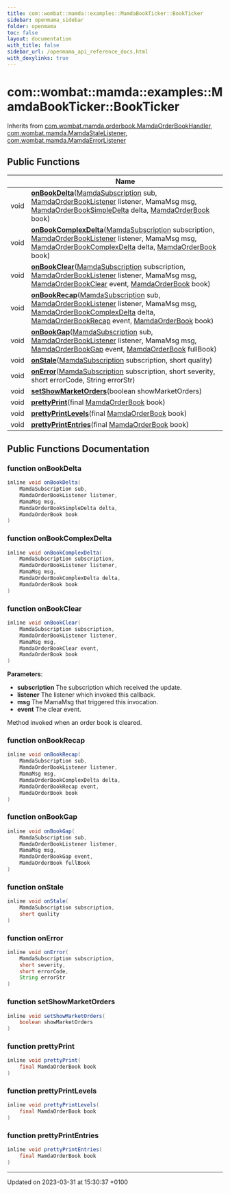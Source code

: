 ```yaml
---
title: com::wombat::mamda::examples::MamdaBookTicker::BookTicker
sidebar: openmama_sidebar
folder: openmama
toc: false
layout: documentation
with_title: false
sidebar_url: /openmama_api_reference_docs.html
with_doxylinks: true
---
```


# com::wombat::mamda::examples::MamdaBookTicker::BookTicker





Inherits from [com.wombat.mamda.orderbook.MamdaOrderBookHandler](interfacecom_1_1wombat_1_1mamda_1_1orderbook_1_1MamdaOrderBookHandler.html), [com.wombat.mamda.MamdaStaleListener](interfacecom_1_1wombat_1_1mamda_1_1MamdaStaleListener.html), [com.wombat.mamda.MamdaErrorListener](interfacecom_1_1wombat_1_1mamda_1_1MamdaErrorListener.html)

## Public Functions

|                | Name           |
| -------------- | -------------- |
| void | **[onBookDelta](classcom_1_1wombat_1_1mamda_1_1examples_1_1MamdaBookTicker_1_1BookTicker.html#function-onbookdelta)**([MamdaSubscription](classcom_1_1wombat_1_1mamda_1_1MamdaSubscription.html) sub, [MamdaOrderBookListener](classcom_1_1wombat_1_1mamda_1_1orderbook_1_1MamdaOrderBookListener.html) listener, MamaMsg msg, [MamdaOrderBookSimpleDelta](classcom_1_1wombat_1_1mamda_1_1orderbook_1_1MamdaOrderBookSimpleDelta.html) delta, [MamdaOrderBook](classcom_1_1wombat_1_1mamda_1_1orderbook_1_1MamdaOrderBook.html) book) |
| void | **[onBookComplexDelta](classcom_1_1wombat_1_1mamda_1_1examples_1_1MamdaBookTicker_1_1BookTicker.html#function-onbookcomplexdelta)**([MamdaSubscription](classcom_1_1wombat_1_1mamda_1_1MamdaSubscription.html) subscription, [MamdaOrderBookListener](classcom_1_1wombat_1_1mamda_1_1orderbook_1_1MamdaOrderBookListener.html) listener, MamaMsg msg, [MamdaOrderBookComplexDelta](classcom_1_1wombat_1_1mamda_1_1orderbook_1_1MamdaOrderBookComplexDelta.html) delta, [MamdaOrderBook](classcom_1_1wombat_1_1mamda_1_1orderbook_1_1MamdaOrderBook.html) book) |
| void | **[onBookClear](classcom_1_1wombat_1_1mamda_1_1examples_1_1MamdaBookTicker_1_1BookTicker.html#function-onbookclear)**([MamdaSubscription](classcom_1_1wombat_1_1mamda_1_1MamdaSubscription.html) subscription, [MamdaOrderBookListener](classcom_1_1wombat_1_1mamda_1_1orderbook_1_1MamdaOrderBookListener.html) listener, MamaMsg msg, [MamdaOrderBookClear](interfacecom_1_1wombat_1_1mamda_1_1orderbook_1_1MamdaOrderBookClear.html) event, [MamdaOrderBook](classcom_1_1wombat_1_1mamda_1_1orderbook_1_1MamdaOrderBook.html) book) |
| void | **[onBookRecap](classcom_1_1wombat_1_1mamda_1_1examples_1_1MamdaBookTicker_1_1BookTicker.html#function-onbookrecap)**([MamdaSubscription](classcom_1_1wombat_1_1mamda_1_1MamdaSubscription.html) sub, [MamdaOrderBookListener](classcom_1_1wombat_1_1mamda_1_1orderbook_1_1MamdaOrderBookListener.html) listener, MamaMsg msg, [MamdaOrderBookComplexDelta](classcom_1_1wombat_1_1mamda_1_1orderbook_1_1MamdaOrderBookComplexDelta.html) delta, [MamdaOrderBookRecap](interfacecom_1_1wombat_1_1mamda_1_1orderbook_1_1MamdaOrderBookRecap.html) event, [MamdaOrderBook](classcom_1_1wombat_1_1mamda_1_1orderbook_1_1MamdaOrderBook.html) book) |
| void | **[onBookGap](classcom_1_1wombat_1_1mamda_1_1examples_1_1MamdaBookTicker_1_1BookTicker.html#function-onbookgap)**([MamdaSubscription](classcom_1_1wombat_1_1mamda_1_1MamdaSubscription.html) sub, [MamdaOrderBookListener](classcom_1_1wombat_1_1mamda_1_1orderbook_1_1MamdaOrderBookListener.html) listener, MamaMsg msg, [MamdaOrderBookGap](interfacecom_1_1wombat_1_1mamda_1_1orderbook_1_1MamdaOrderBookGap.html) event, [MamdaOrderBook](classcom_1_1wombat_1_1mamda_1_1orderbook_1_1MamdaOrderBook.html) fullBook) |
| void | **[onStale](classcom_1_1wombat_1_1mamda_1_1examples_1_1MamdaBookTicker_1_1BookTicker.html#function-onstale)**([MamdaSubscription](classcom_1_1wombat_1_1mamda_1_1MamdaSubscription.html) subscription, short quality) |
| void | **[onError](classcom_1_1wombat_1_1mamda_1_1examples_1_1MamdaBookTicker_1_1BookTicker.html#function-onerror)**([MamdaSubscription](classcom_1_1wombat_1_1mamda_1_1MamdaSubscription.html) subscription, short severity, short errorCode, String errorStr) |
| void | **[setShowMarketOrders](classcom_1_1wombat_1_1mamda_1_1examples_1_1MamdaBookTicker_1_1BookTicker.html#function-setshowmarketorders)**(boolean showMarketOrders) |
| void | **[prettyPrint](classcom_1_1wombat_1_1mamda_1_1examples_1_1MamdaBookTicker_1_1BookTicker.html#function-prettyprint)**(final [MamdaOrderBook](classcom_1_1wombat_1_1mamda_1_1orderbook_1_1MamdaOrderBook.html) book) |
| void | **[prettyPrintLevels](classcom_1_1wombat_1_1mamda_1_1examples_1_1MamdaBookTicker_1_1BookTicker.html#function-prettyprintlevels)**(final [MamdaOrderBook](classcom_1_1wombat_1_1mamda_1_1orderbook_1_1MamdaOrderBook.html) book) |
| void | **[prettyPrintEntries](classcom_1_1wombat_1_1mamda_1_1examples_1_1MamdaBookTicker_1_1BookTicker.html#function-prettyprintentries)**(final [MamdaOrderBook](classcom_1_1wombat_1_1mamda_1_1orderbook_1_1MamdaOrderBook.html) book) |

## Public Functions Documentation

### function onBookDelta

```java
inline void onBookDelta(
    MamdaSubscription sub,
    MamdaOrderBookListener listener,
    MamaMsg msg,
    MamdaOrderBookSimpleDelta delta,
    MamdaOrderBook book
)
```


### function onBookComplexDelta

```java
inline void onBookComplexDelta(
    MamdaSubscription subscription,
    MamdaOrderBookListener listener,
    MamaMsg msg,
    MamdaOrderBookComplexDelta delta,
    MamdaOrderBook book
)
```


### function onBookClear

```java
inline void onBookClear(
    MamdaSubscription subscription,
    MamdaOrderBookListener listener,
    MamaMsg msg,
    MamdaOrderBookClear event,
    MamdaOrderBook book
)
```


**Parameters**: 

  * **subscription** The subscription which received the update. 
  * **listener** The listener which invoked this callback. 
  * **msg** The MamaMsg that triggered this invocation. 
  * **event** The clear event. 


Method invoked when an order book is cleared.


### function onBookRecap

```java
inline void onBookRecap(
    MamdaSubscription sub,
    MamdaOrderBookListener listener,
    MamaMsg msg,
    MamdaOrderBookComplexDelta delta,
    MamdaOrderBookRecap event,
    MamdaOrderBook book
)
```


### function onBookGap

```java
inline void onBookGap(
    MamdaSubscription sub,
    MamdaOrderBookListener listener,
    MamaMsg msg,
    MamdaOrderBookGap event,
    MamdaOrderBook fullBook
)
```


### function onStale

```java
inline void onStale(
    MamdaSubscription subscription,
    short quality
)
```


### function onError

```java
inline void onError(
    MamdaSubscription subscription,
    short severity,
    short errorCode,
    String errorStr
)
```


### function setShowMarketOrders

```java
inline void setShowMarketOrders(
    boolean showMarketOrders
)
```


### function prettyPrint

```java
inline void prettyPrint(
    final MamdaOrderBook book
)
```


### function prettyPrintLevels

```java
inline void prettyPrintLevels(
    final MamdaOrderBook book
)
```


### function prettyPrintEntries

```java
inline void prettyPrintEntries(
    final MamdaOrderBook book
)
```


-------------------------------

Updated on 2023-03-31 at 15:30:37 +0100